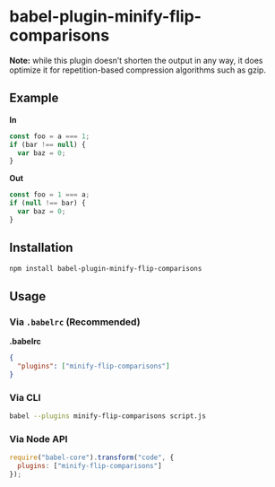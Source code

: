 # babel-plugin-minify-flip-comparisons

**Note:** while this plugin doesn’t shorten the output in any way, it does optimize it for repetition-based compression algorithms such as gzip.

## Example

**In**

```javascript
const foo = a === 1;
if (bar !== null) {
  var baz = 0;
}
```

**Out**

```javascript
const foo = 1 === a;
if (null !== bar) {
  var baz = 0;
}
```

## Installation

```sh
npm install babel-plugin-minify-flip-comparisons
```

## Usage

### Via `.babelrc` (Recommended)

**.babelrc**

```json
{
  "plugins": ["minify-flip-comparisons"]
}
```

### Via CLI

```sh
babel --plugins minify-flip-comparisons script.js
```

### Via Node API

```javascript
require("babel-core").transform("code", {
  plugins: ["minify-flip-comparisons"]
});
```
